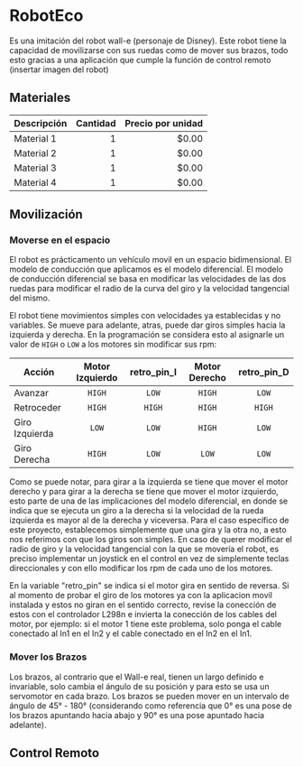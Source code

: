 # RobotEco
Es una imitación del robot wall-e (personaje de Disney).
Este robot tiene la capacidad de movilizarse con sus ruedas como de mover sus brazos, todo esto gracias a una aplicación que cumple la función de control remoto
(insertar imagen del robot)

## Materiales
| Descripción | Cantidad | Precio por unidad |
| --- | ---: | ---: |
| Material 1 | 1 | $0.00 |
| Material 2 | 1 | $0.00 |
| Material 3 | 1 | $0.00 |
| Material 4 | 1 | $0.00 |

## Movilización
### Moverse en el espacio
El robot es prácticamento un vehículo movil en un espacio bidimensional. El modelo de conducción que aplicamos es el modelo diferencial.
El modelo de conducción diferencial se basa en modificar las velocidades de las dos ruedas para modificar el radio de la curva del giro y la velocidad tangencial del mismo.

El robot tiene movimientos simples con velocidades ya establecidas y no variables. Se mueve para adelante, atras, puede dar giros simples hacia la izquierda y derecha.
En la programación se considera esto al asignarle un valor de `HIGH` o `LOW` a los motores sin modificar sus rpm:

| Acción | Motor Izquierdo | retro_pin_I | Motor Derecho | retro_pin_D |
| --- | :---: | :---: | :---: | :---: |
| Avanzar | `HIGH` | `LOW` | `HIGH` | `LOW` |
| Retroceder | `HIGH` | `HIGH` | `HIGH` | `HIGH` |
| Giro Izquierda | `LOW` | `LOW` | `HIGH` | `LOW` |
| Giro Derecha | `HIGH`  | `LOW` | `LOW` | `LOW` |

Como se puede notar, para girar a la izquierda se tiene que mover el motor derecho y para girar a la derecha se tiene que mover el motor izquierdo, esto parte de una de las implicaciones del modelo diferencial, en donde se indica que se ejecuta un giro a la derecha si la velocidad de la rueda izquierda es mayor al de la derecha y viceversa. Para el caso específico de este proyecto, establecemos simplemente que una gira y la otra no, a esto nos referimos con que los giros son simples. En caso de querer modificar el radio de giro y la velocidad tangencial con la que se movería el robot, es preciso implementar un joystick en el control en vez de simplemente teclas direccionales y con ello modificar los rpm de cada uno de los motores.

En la variable "retro_pin" se indica si el motor gira en sentido de reversa. Si al momento de probar el giro de los motores ya con la aplicacion movil instalada y estos no giran en el sentido correcto, revise la conección de estos con el controlador L298n e invierta la conección de los cables del motor, por ejemplo: si el motor 1 tiene este problema, solo ponga el cable conectado al In1 en el In2 y el cable conectado en el In2 en el In1.


### Mover los Brazos
Los brazos, al contrario que el Wall-e real, tienen un largo definido e invariable, solo cambia el ángulo de su posición y para esto se usa un servomotor en cada brazo. Los brazos se pueden mover en un intervalo de ángulo de 45° - 180° (considerando como referencia que 0° es una pose de los brazos apuntando hacia abajo y 90° es una pose apuntado hacia adelante).


## Control Remoto

